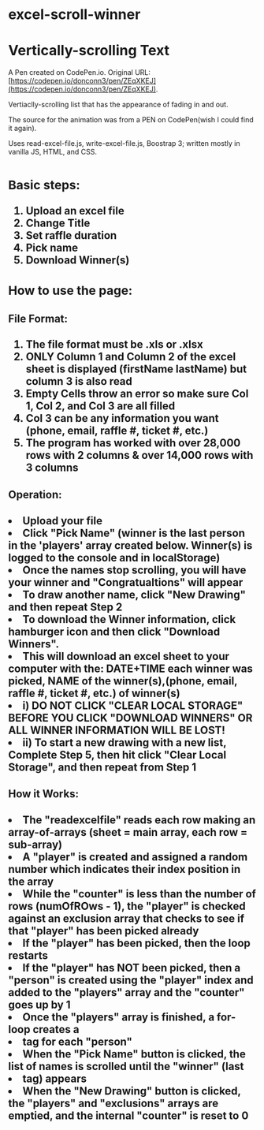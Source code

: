 # excel-scroll-winner

# Vertically-scrolling Text

A Pen created on CodePen.io. Original URL: [https://codepen.io/donconn3/pen/ZEqXKEJ](https://codepen.io/donconn3/pen/ZEqXKEJ).

Vertiaclly-scrolling list that has the appearance of fading in and out.

The source for the animation was from a PEN on CodePen(wish I could find it again).

Uses read-excel-file.js, write-excel-file.js, Boostrap 3; written mostly in vanilla JS, HTML, and CSS. 
<h2><tl;dr><h2>
<h3>Basic steps:</h3>
<ol>
  <li>Upload an excel file</li>
 <li>Change Title</li>
 <li>Set raffle duration</li>
 <li>Pick name</li>
 <li>Download Winner(s) </li>
</ol>
  
<h3>How to use the page:</h3>
  <h4>File Format:</h4>
  <ol>
    <li>The file format must be .xls or .xlsx</li>
<li>ONLY Column 1 and Column 2 of the excel sheet is displayed (firstName lastName) but column 3 is also read
<li>Empty Cells throw an error so make sure Col 1, Col 2, and Col 3 are all filled
<li>Col 3 can be any information you want (phone, email, raffle #, ticket #, etc.)
<li>The program has worked with over 28,000 rows with 2 columns & over 14,000 rows with 3 columns
  </ol>
  <h4>Operation:</h4>
<li>Upload your file
<li>Click "Pick Name" (winner is the last person in the 'players' array created below. Winner(s) is logged to the console and in localStorage)
<li>Once the names stop scrolling, you will have your winner and "Congratualtions" will appear
<li>To draw another name, click "New Drawing" and then repeat Step 2
<li>To download the Winner information, click hamburger icon and then click "Download Winners".
<li>This will download an excel sheet to your computer with the: DATE+TIME each winner was picked, NAME of the winner(s),(phone, email, raffle #, ticket #, etc.) of winner(s) 
<li>i) DO NOT CLICK "CLEAR LOCAL STORAGE" BEFORE YOU CLICK "DOWNLOAD WINNERS" OR ALL WINNER INFORMATION WILL BE LOST!</strong>
<li>ii) To start a new drawing with a new list, Complete Step 5, then hit click "Clear Local Storage", and then repeat from Step 1

  <h4>How it Works:</h4>
<li>The "readexcelfile" reads each row making an array-of-arrays (sheet = main array, each row = sub-array)
<li>A "player" is created and assigned a random number which indicates their index position in the array
<li>While the "counter" is less than the number of rows (numOfROws - 1), 
    the "player" is checked against an exclusion array that checks to see if that "player" has been picked already
<li>If the "player" has been picked, then the loop restarts
<li>If the "player" has NOT been picked, then a "person" is created using the "player" index 
    and added to the "players" array and the "counter" goes up by 1
<li> Once the "players" array is finished, a for-loop creates a <li> tag for each "person"
<li>When the "Pick Name" button is clicked, the list of names is scrolled until the "winner" (last <li> tag) appears
<li> When the "New Drawing" button is clicked, the "players" and  "exclusions" arrays are emptied, and the internal "counter" is reset to 0

